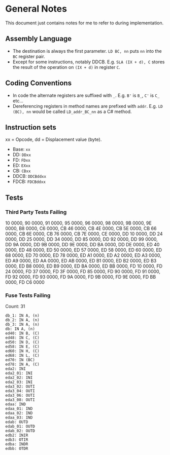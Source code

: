 ﻿# General Notes

This document just contains notes for me to refer to during implementation.

## Assembly Language

- The destination is always the first parameter. `LD BC, nn` puts `nn` into the `BC` register pair.
- Except for some instructions, notably DDCB. E.g. `SLA (IX + d), C` stores the result of the operation on `(IX + d)` in register `C`.

## Coding Conventions

- In code the alternate registers are suffixed with `_`. E.g. `B'` is `B_`, `C'` is `C_` etc...
- Dereferencing registers in method names are prefixed with `addr`. E.g. `LD (BC), nn` would be called `LD_addr_BC_nn` as a C# method.

## Instruction sets

xx = Opcode, dd = Displacement value (byte).

- Base: `xx`
- DD: `DDxx`
- FD: `FDxx`
- ED: `EXxx`
- CB: `CBxx`
- DDCB: `DDCBddxx`
- FDCB: `FDCBddxx`

## Tests

### Third Party Tests Failing

10 0000, 90 0000, 91 0000, 95 0000, 96 0000, 98 0000, 9B 0000, 9E 0000, B8 0000, C6 0000, CB 46 0000, CB 4E 0000, CB 5E 0000, CB 66 0000, CB 6E 0000, CB 76 0000, CB 7E 0000, CE 0000, DD 10 0000, DD 24 0000, DD 25 0000, DD 34 0000, DD 85 0000, DD 92 0000, DD 99 0000, DD 9A 0000, DD 9B 0000, DD 9E 0000, DD BA 0000, DD DE 0000, ED 40 0000, ED 48 0000, ED 50 0000, ED 57 0000, ED 58 0000, ED 60 0000, ED 68 0000, ED 70 0000, ED 78 0000, ED A1 0000, ED A2 0000, ED A3 0000, ED A9 0000, ED AA 0000, ED AB 0000, ED B1 0000, ED B2 0000, ED B3 0000, ED B8 0000, ED B9 0000, ED BA 0000, ED BB 0000, FD 10 0000, FD 24 0000, FD 37 0000, FD 3F 0000, FD 85 0000, FD 90 0000, FD 91 0000, FD 92 0000, FD 93 0000, FD 9A 0000, FD 9B 0000, FD 9E 0000, FD BB 0000, FD C6 0000

### Fuse Tests Failing

Count: 31

```
db_1: IN A, (n)
db_2: IN A, (n)
db_3: IN A, (n)
db: IN A, (n)
ed40: IN B, (C)
ed48: IN C, (C)
ed50: IN D, (C)
ed58: IN E, (C)
ed60: IN H, (C)
ed68: IN L, (C)
ed70: IN (BC)
ed78: IN A, (C)
eda2: INI
eda2_01: INI
eda2_02: INI
eda2_03: INI
eda3_02: OUTI
eda3_04: OUTI
eda3_06: OUTI
eda3_08: OUTI
edaa: IND
edaa_01: IND
edaa_02: IND
edaa_03: IND
edab: OUTD
edab_01: OUTD
edab_02: OUTD
edb2: INIR
edb3: OTIR
edba: INDR
edbb: OTDR
```